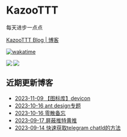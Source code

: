 # KazooTTT
每天进步一点点

[KazooTTT Blog | 博客](https://blog.kazoottt.top)

[![wakatime](https://wakatime.com/badge/user/d3dc2570-e4bf-4469-b0c2-127b495e8b91.svg)](https://wakatime.com/@d3dc2570-e4bf-4469-b0c2-127b495e8b91)

<a href="https://github.com/anuraghazra/github-readme-stats">
  <img align="left" src="https://github-readme-stats.vercel.app/api?username=KazooTTT&theme=radical" />
</a>

<a href="https://github.com/anuraghazra/github-readme-stats">
  <img src="https://github-readme-stats.vercel.app/api/top-langs/?username=KazooTTT&theme=radical" />
</a>


## 近期更新博客
<!-- BLOG-POST-LIST:START -->
 - [2023-11-09 【图标库】devicon](https://kazoottt.top/article/devicon)
 - [2023-10-16 ant design专题](https://kazoottt.top/article/ant-design-topics)
 - [2023-10-16 零散备忘](https://kazoottt.top/article/some-memos)
 - [2023-09-17 屏蔽推特黄推](https://kazoottt.top/article/5236e7be-80ce-443c-95c6-3bd91203f8a7)
 - [2023-09-14 快速获取telegram chatId的方法](https://kazoottt.top/article/get-telegram-chatid-quickly)<!-- BLOG-POST-LIST:END -->

